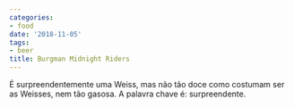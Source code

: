 ```yaml
---
categories:
- food
date: '2018-11-05'
tags:
- beer
title: Burgman Midnight Riders
---
```


É surpreendentemente uma Weiss, mas não tão doce como costumam ser as Weisses, nem tão gasosa. A palavra chave é: surpreendente.